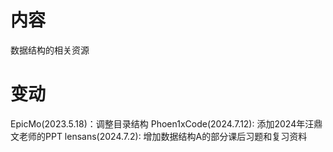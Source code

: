 # 内容

数据结构的相关资源

# 变动

EpicMo(2023.5.18)：调整目录结构
Phoen1xCode(2024.7.12): 添加2024年汪鼎文老师的PPT
lensans(2024.7.2): 增加数据结构A的部分课后习题和复习资料